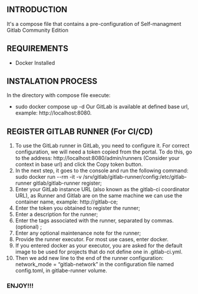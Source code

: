 ## INTRODUCTION
It's a compose file that contains a pre-configuration of Self-managment Gitlab Community Edition

## REQUIREMENTS
- Docker Installed

## INSTALATION PROCESS
In the directory with compose file execute:
- sudo docker compose up -d
Our GitLab is available at defined base url, example: http://localhost:8080. 
## REGISTER GITLAB RUNNER (For CI/CD)
1. To use the GitLab runner in GitLab, you need to configure it. For correct configuration, we will need a token copied from the    portal. To do this, go to the address: http://localhost:8080/admin/runners (Consider your context in base url) and click the Copy token button.
2. In the next step, it goes to the console and run the following command: sudo docker run --rm -it -v /srv/gitlab/gitlab-runner/config:/etc/gitlab-runner gitlab/gitlab-runner register;
3. Enter your GitLab instance URL (also known as the gitlab-ci coordinator URL), as Runner and Gitlab are on the same machine we can use the container name, example: http://gitlab-ce;
4. Enter the token you obtained to register the runner;
5. Enter a description for the runner;
6. Enter the tags associated with the runner, separated by commas. (optional) ;
7. Enter any optional maintenance note for the runner;
8. Provide the runner executor. For most use cases, enter docker.
9. If you entered docker as your executor, you are asked for the default image to be used for projects that do not define one in .gitlab-ci.yml.
10. Then we add new line to the end of the runner configuration: network_mode = “gitlab-network” in the configuration file named config.toml, in gitlabe-runner volume.


### ENJOY!!!
